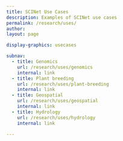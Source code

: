 ```yaml
---
title: SCINet Use Cases
description: Examples of SCINet use cases
permalink: /research/uses/
author: 
layout: page

display-graphics: usecases

subnav:
  - title: Genomics
    url: /research/uses/genomics
    internal: link
  - title: Plant breeding
    url: /research/uses/plant-breeding
    internal: link
  - title: Geospatial
    url: /research/uses/geospatial
    internal: link
  - title: Hydrology
    url: /research/uses/hydrology
    internal: link
    
---
```



